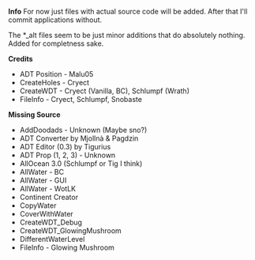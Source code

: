 **Info**
For now just files with actual source code will be added. After that I'll commit applications without.

The *_alt files seem to be just minor additions that do absolutely nothing. Added for completness sake.

**Credits**
* ADT Position - Malu05
* CreateHoles - Cryect
* CreateWDT - Cryect (Vanilla, BC), Schlumpf (Wrath)
* FileInfo - Cryect, Schlumpf, Snobaste

**Missing Source**
* AddDoodads - Unknown (Maybe sno?)
* ADT Converter by Mjollnà & Pagdzin
* ADT Editor (0.3) by Tigurius
* ADT Prop (1, 2, 3) - Unknown
* AllOcean 3.0 (Schlumpf or Tig I think)
* AllWater - BC
* AllWater - GUI
* AllWater - WotLK
* Continent Creator
* CopyWater
* CoverWithWater
* CreateWDT_Debug
* CreateWDT_GlowingMushroom
* DifferentWaterLevel
* FileInfo - Glowing Mushroom
